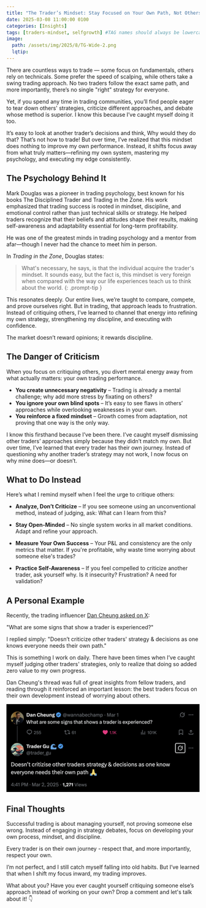 ```yaml
---
title: "The Trader’s Mindset: Stay Focused on Your Own Path, Not Others' Mistakes"
date: 2025-03-08 11:00:00 0100
categories: [Insights]
tags: [traders-mindset, selfgrowth] #TAG names should always be lowercase separated by commas
image:
  path: /assets/img/2025/8/TG-Wide-2.png
  lqtip:
---
```


There are countless ways to trade — some focus on fundamentals, others rely on technicals. Some prefer the speed of scalping, while others take a swing trading approach. No two traders follow the exact same path, and more importantly, there’s no single "right" strategy for everyone.

Yet, if you spend any time in trading communities, you’ll find people eager to tear down others' strategies, criticize different approaches, and debate whose method is superior. I know this because I’ve caught myself doing it too.

It’s easy to look at another trader’s decisions and think, Why would they do that? That’s not how to trade! But over time, I’ve realized that this mindset does nothing to improve my own performance. Instead, it shifts focus away from what truly matters—refining my own system, mastering my psychology, and executing my edge consistently.

## The Psychology Behind It

Mark Douglas was a pioneer in trading psychology, best known for his books The Disciplined Trader and Trading in the Zone. His work emphasized that trading success is rooted in mindset, discipline, and emotional control rather than just technical skills or strategy. He helped traders recognize that their beliefs and attitudes shape their results, making self-awareness and adaptability essential for long-term profitability.

He was one of the greatest minds in trading psychology and a mentor from afar—though I never had the chance to meet him in person.

In *Trading in the Zone*, Douglas states:
> What's necessary, he says, is that the individual acquire the trader's mindset. It sounds easy, but the fact is, this mindset is very foreign when compared with the way our life experiences teach us to think about the world.
{: .prompt-tip }


This resonates deeply. Our entire lives, we’re taught to compare, compete, and prove ourselves right. But in trading, that approach leads to frustration. Instead of critiquing others, I’ve learned to channel that energy into refining my own strategy, strengthening my discipline, and executing with confidence.

The market doesn’t reward opinions; it rewards discipline.


## The Danger of Criticism

When you focus on critiquing others, you divert mental energy away from what actually matters: your own trading performance.

* **You create unnecessary negativity** – Trading is already a mental challenge; why add more stress by fixating on others?
* **You ignore your own blind spots** – It’s easy to see flaws in others’ approaches while overlooking weaknesses in your own.
* **You reinforce a fixed mindset** – Growth comes from adaptation, not proving that one way is the only way.

I know this firsthand because I’ve been there. I’ve caught myself dismissing other traders’ approaches simply because they didn’t match my own. But over time, I’ve learned that every trader has their own journey. Instead of questioning why another trader’s strategy may not work, I now focus on why mine does—or doesn’t.

## What to Do Instead

Here’s what I remind myself when I feel the urge to critique others:

* **Analyze, Don’t Criticize** – If you see someone using an unconventional method, instead of judging, ask: What can I learn from this?
  
* **Stay Open-Minded** – No single system works in all market conditions. Adapt and refine your approach.
  
* **Measure Your Own Success** – Your P&L and consistency are the only metrics that matter. If you're profitable, why waste time worrying about someone else's trades?
  
* **Practice Self-Awareness** – If you feel compelled to criticize another trader, ask yourself why. Is it insecurity? Frustration? A need for validation?

## A Personal Example

Recently, the trading influencer [Dan Cheung asked on X](https://x.com/wannabechamp/status/1895942495026000178):

"What are some signs that show a trader is experienced?"

I replied simply:
"Doesn’t criticize other traders' strategy & decisions as one knows everyone needs their own path."

This is something I work on daily. There have been times when I’ve caught myself judging other traders' strategies, only to realize that doing so added zero value to my own progress.

Dan Cheung's thread was full of great insights from fellow traders, and reading through it reinforced an important lesson: the best traders focus on their own development instead of worrying about others.

![⁠What are some signs that show a trader is experienced?](/assets/img/2025/8/TG-X-quote-criticise.png)

## **Final Thoughts**

Successful trading is about managing yourself, not proving someone else wrong. Instead of engaging in strategy debates, focus on developing your own process, mindset, and discipline.

Every trader is on their own journey - respect that, and more importantly, respect your own.

I’m not perfect, and I still catch myself falling into old habits. But I’ve learned that when I shift my focus inward, my trading improves.

What about you? Have you ever caught yourself critiquing someone else’s approach instead of working on your own? Drop a comment and let's talk about it! 👇
